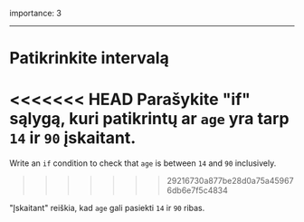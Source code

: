 importance: 3

---

# Patikrinkite intervalą

<<<<<<< HEAD
Parašykite "if" sąlygą, kuri patikrintų ar `age` yra tarp `14` ir `90` įskaitant.
=======
Write an `if` condition to check that `age` is between `14` and `90` inclusively.
>>>>>>> 29216730a877be28d0a75a459676db6e7f5c4834

"Įskaitant" reiškia, kad `age` gali pasiekti `14` ir `90` ribas.

